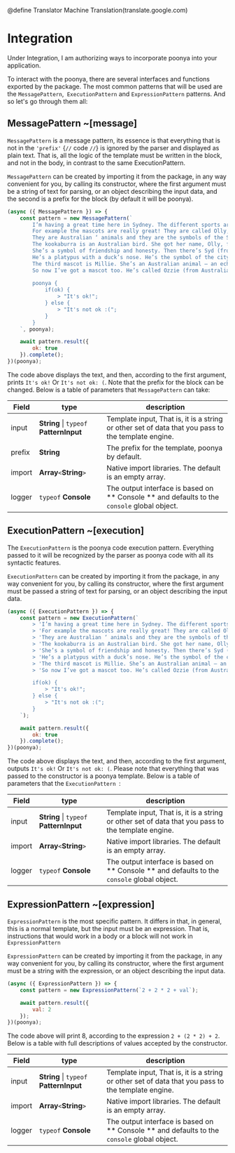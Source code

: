 @define Translator Machine Translation(translate.google.com)

# Integration
Under Integration, I am authorizing ways to incorporate poonya into your application.

To interact with the poonya, there are several interfaces and functions exported by the package. The most common patterns that will be used are the `MessagePattern`,` ExecutionPattern` and `ExpressionPattern` patterns. And so let's go through them all:

## MessagePattern ~[message]

`MessagePattern` is a message pattern, its essence is that everything that is not in the `'prefix'` {`//` code `//`} is ignored by the parser and displayed as plain text. That is, all the logic of the template must be written in the block, and not in the body, in contrast to the same ExecutionPattern.

`MessagePattern` can be created by importing it from the package, in any way convenient for you, by calling its constructor, where the first argument must be a string of text for parsing, or an object describing the input data, and the second is a prefix for the block (by default it will be poonya).

```js
(async ({ MessagePattern }) => {
    const pattern = new MessagePattern(`
        I’m having a great time here in Sydney. The different sports are exciting, and there are lots of other exciting things too.
        For example the mascots are really great! They are called Olly, Syd and Millie.
        They are Australian ‘ animals and they are the symbols of the Sydney Games.
        The kookaburra is an Australian bird. She got her name, Olly, from the word ‘Olympics’.
        She’s a symbol of friendship and honesty. Then there’s Syd (from Sydney).
        He’s a platypus with a duck’s nose. He’s the symbol of the city of Sydney and its people.
        The third mascot is Millie. She’s an Australian animal — an echidna. She’s the symbol of the new millennium.
        So now I’ve got a mascot too. He’s called Ozzie (from Aus­tralia) and he’s a cute, cuddly koala.
                
        poonya {
            if(ok) {
                > "It's ok!";
            } else {
                > "It's not ok :(";
            }
        }
    `, poonya);

    await pattern.result({
        ok: true
    }).complete();
})(poonya);
```

The code above displays the text, and then, according to the first argument, prints `It's ok!` Or `It's not ok: (`. Note that the prefix for the block can be changed. Below is a table of parameters that `MessagePattern` can take:

| Field   | type			     				    | description																						    |
|---------|-----------------------------------------|-------------------------------------------------------------------------------------------------------|
| input   | **String** \| `typeof` **PatternInput** | Template input, That is, it is a string or other set of data that you pass to the template engine. 	|
| prefix  | **String**  							| The prefix for the template, poonya by default.											            |
| import  | **Array**`<`**String**`>`				| Native import libraries. The default is an empty array.									            |
| logger  | `typeof` **Console**					| The output interface is based on ** Console ** and defaults to the `console` global object.           |

## ExecutionPattern ~[execution]

The `ExecutionPattern` is the poonya code execution pattern. Everything passed to it will be recognized by the parser as poonya code with all its syntactic features.

`ExecutionPattern` can be created by importing it from the package, in any way convenient for you, by calling its constructor, where the first argument must be passed a string of text for parsing, or an object describing the input data.

```js
(async ({ ExecutionPattern }) => {
    const pattern = new ExecutionPattern(`
        > 'I’m having a great time here in Sydney. The different sports are exciting, and there are lots of other exciting things too.';
        > 'For example the mascots are really great! They are called Olly, Syd and Millie.';
        > 'They are Australian ‘ animals and they are the symbols of the Sydney Games.';
        > 'The kookaburra is an Australian bird. She got her name, Olly, from the word ‘Olympics’.';
        > 'She’s a symbol of friendship and honesty. Then there’s Syd (from Sydney).';
        > 'He’s a platypus with a duck’s nose. He’s the symbol of the city of Sydney and its people.';
        > 'The third mascot is Millie. She’s an Australian animal — an echidna. She’s the symbol of the new millennium.';
        > 'So now I’ve got a mascot too. He’s called Ozzie (from Aus­tralia) and he’s a cute, cuddly koala.';

        if(ok) {
            > "It's ok!";
        } else {
            > "It's not ok :(";
        }
    `);

    await pattern.result({
        ok: true
    }).complete();
})(poonya);
```

The code above displays the text, and then, according to the first argument, outputs `It's ok!` Or `It's not ok: (`. Please note that everything that was passed to the constructor is a poonya template. Below is a table of parameters that the `ExecutionPattern `:

| Field   | type	           					    | description																							|
|---------|-----------------------------------------|-------------------------------------------------------------------------------------------------------|
| input   | **String** \| `typeof` **PatternInput** | Template input, That is, it is a string or other set of data that you pass to the template engine. 	|
| import  | **Array**`<`**String**`>`				| Native import libraries. The default is an empty array.									            |
| logger  | `typeof` **Console**					| The output interface is based on ** Console ** and defaults to the `console` global object.           |

## ExpressionPattern ~[expression]

`ExpressionPattern` is the most specific pattern. It differs in that, in general, this is a normal template, but the input must be an expression. That is, instructions that would work in a body or a block will not work in `ExpressionPattern`

`ExpressionPattern` can be created by importing it from the package, in any way convenient for you, by calling its constructor, where the first argument must be a string with the expression, or an object describing the input data.

```js
(async ({ ExpressionPattern }) => {
    const pattern = new ExpressionPattern(`2 + 2 * 2 + val`);

    await pattern.result({
        val: 2
    });
})(poonya);
```

The code above will print 8, according to the expression `2 + (2 * 2) + 2`. Below is a table with full descriptions of values accepted by the constructor.

| Field   | type									|description																						    |
|---------|-----------------------------------------|-------------------------------------------------------------------------------------------------------|
| input   | **String** \| `typeof` **PatternInput** | Template input, That is, it is a string or other set of data that you pass to the template engine. 	|
| import  | **Array**`<`**String**`>`				| Native import libraries. The default is an empty array.									            |
| logger  | `typeof` **Console**					| The output interface is based on ** Console ** and defaults to the `console` global object.           |